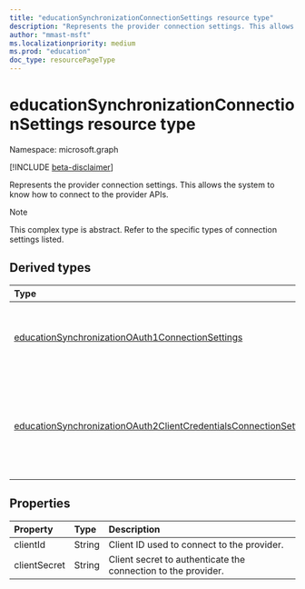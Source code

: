 ```yaml
---
title: "educationSynchronizationConnectionSettings resource type"
description: "Represents the provider connection settings. This allows the system to know how to connect to the provider APIs. "
author: "mmast-msft"
ms.localizationpriority: medium
ms.prod: "education"
doc_type: resourcePageType
---
```


# educationSynchronizationConnectionSettings resource type

Namespace: microsoft.graph

[!INCLUDE [beta-disclaimer](../../includes/beta-disclaimer.md)]

Represents the provider connection settings. This allows the system to know how to connect to the provider APIs.

> [!NOTE]
> This complex type is abstract. Refer to the specific types of connection settings listed.

## Derived types

| Type                                                                                                                                      | Description                                                                   |
| :---------------------------------------------------------------------------------------------------------------------------------------- | :---------------------------------------------------------------------------- |
| [educationSynchronizationOAuth1ConnectionSettings](educationsynchronizationoauth1connectionsettings.md)                                   | Use this type to provide OAuth1 connection settings.                          |
| [educationSynchronizationOAuth2ClientCredentialsConnectionSettings](educationsynchronizationoauth2clientcredentialsconnectionsettings.md) | Use this type to provide OAuth2 Client Credentials Grant connection settings. |

## Properties

| Property     | Type   | Description                                                   |
| :----------- | :----- | :------------------------------------------------------------ |
| clientId     | String | Client ID used to connect to the provider.                    |
| clientSecret | String | Client secret to authenticate the connection to the provider. |


